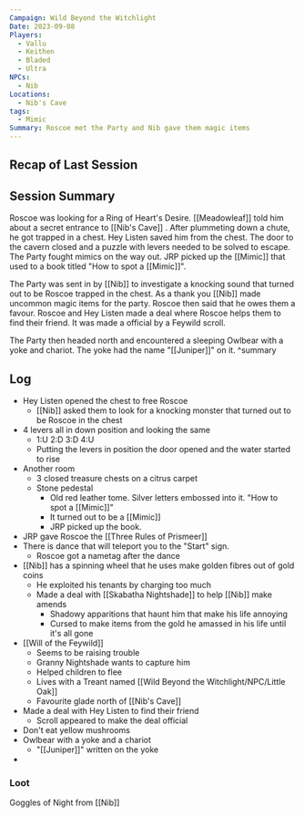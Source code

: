 ```yaml
---
Campaign: Wild Beyond the Witchlight
Date: 2023-09-08
Players:
  - Vallu
  - Keithen
  - Bladed
  - Ultra
NPCs:
  - Nib
Locations:
  - Nib's Cave
tags:
  - Mimic
Summary: Roscoe met the Party and Nib gave them magic items
---
```

## Recap of Last Session

## Session Summary
Roscoe was looking for a Ring of Heart's Desire. [[Meadowleaf]] told him about a secret entrance to [[Nib's Cave]] . After plummeting down a chute, he got trapped in a chest. Hey Listen saved him from the chest. The door to the cavern closed and a puzzle with levers needed to be solved to escape. The Party fought mimics on the way out.  JRP picked up the [[Mimic]] that used to a book titled "How to spot a [[Mimic]]".

The Party was sent in by [[Nib]] to investigate a knocking sound that turned out to be Roscoe trapped in the chest. As a thank you [[Nib]] made uncommon magic items for the party. Roscoe then said that he owes them a favour. Roscoe and Hey Listen made a deal where Roscoe helps them to find their friend. It was made a official by a Feywild scroll.

The Party then headed north and encountered a sleeping Owlbear with a yoke and chariot. The yoke had the name "[[Juniper]]" on it.
^summary
## Log
- Hey Listen opened the chest to free Roscoe
	- [[Nib]] asked them to look for a knocking monster that turned out to be Roscoe in the chest
- 4 levers all in down position and looking the same
	- 1:U 2:D 3:D 4:U
	- Putting the levers in position the door opened and the water started to rise
- Another room
	- 3 closed treasure chests on a citrus carpet
	- Stone pedestal
		- Old red leather tome. Silver letters embossed into it. "How to spot a [[Mimic]]"
		- It turned out to be a [[Mimic]]
		- JRP picked up the book.
- JRP gave Roscoe the [[Three Rules of Prismeer]]
- There is dance that will teleport you to the "Start" sign.
	- Roscoe got a nametag after the dance
- [[Nib]] has a spinning wheel that he uses make golden fibres out of gold coins
	- He exploited his tenants by charging too much
	- Made a deal with [[Skabatha Nightshade]] to help [[Nib]] make amends
		- Shadowy apparitions that haunt him that make his life annoying
		- Cursed to make items from the gold he amassed in his life until it's all gone
- [[Will of the Feywild]]
	- Seems to be raising trouble
	- Granny Nightshade wants to capture him
	- Helped children to flee
	- Lives with a Treant named [[Wild Beyond the Witchlight/NPC/Little Oak]]
	- Favourite glade north of [[Nib's Cave]]
- Made a deal with Hey Listen to find their friend
	- Scroll appeared to make the deal official
- Don't eat yellow mushrooms
- Owlbear with a yoke and a chariot
	- "[[Juniper]]" written on the yoke
- 

### Loot
Goggles of Night from [[Nib]]